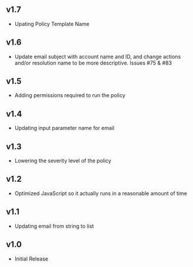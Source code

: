 v1.7
----
- Upating Policy Template Name

v1.6
----
- Update email subject with account name and ID, and change actions and/or resolution name to be more descriptive. Issues #75 & #83

v1.5
----
- Adding permissions required to run the policy

v1.4
----
- Updating input parameter name for email

v1.3
----
- Lowering the severity level of the policy

v1.2
----
- Optimized JavaScript so it actually runs in a reasonable amount of time

v1.1
----
- Updating email from string to list

v1.0
-----
- Initial Release
